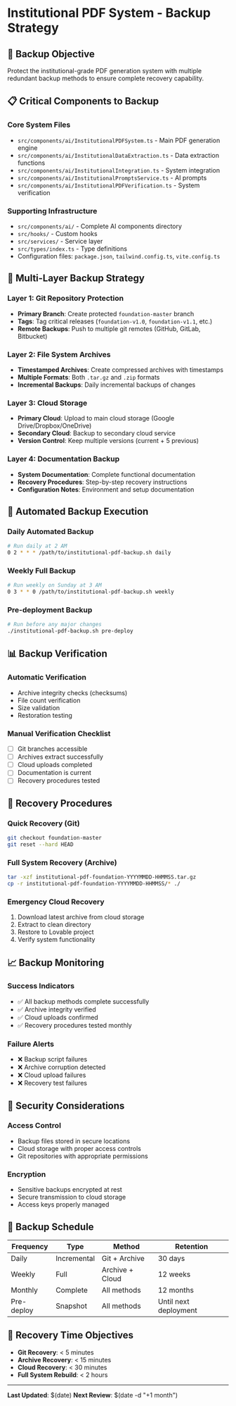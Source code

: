 # Institutional PDF System - Backup Strategy

## 🎯 Backup Objective
Protect the institutional-grade PDF generation system with multiple redundant backup methods to ensure complete recovery capability.

## 📋 Critical Components to Backup

### Core System Files
- `src/components/ai/InstitutionalPDFSystem.ts` - Main PDF generation engine
- `src/components/ai/InstitutionalDataExtraction.ts` - Data extraction functions  
- `src/components/ai/InstitutionalIntegration.ts` - System integration
- `src/components/ai/InstitutionalPromptsService.ts` - AI prompts
- `src/components/ai/InstitutionalPDFVerification.ts` - System verification

### Supporting Infrastructure
- `src/components/ai/` - Complete AI components directory
- `src/hooks/` - Custom hooks
- `src/services/` - Service layer
- `src/types/index.ts` - Type definitions
- Configuration files: `package.json`, `tailwind.config.ts`, `vite.config.ts`

## 🔄 Multi-Layer Backup Strategy

### Layer 1: Git Repository Protection
- **Primary Branch**: Create protected `foundation-master` branch
- **Tags**: Tag critical releases (`foundation-v1.0`, `foundation-v1.1`, etc.)
- **Remote Backups**: Push to multiple git remotes (GitHub, GitLab, Bitbucket)

### Layer 2: File System Archives
- **Timestamped Archives**: Create compressed archives with timestamps
- **Multiple Formats**: Both `.tar.gz` and `.zip` formats
- **Incremental Backups**: Daily incremental backups of changes

### Layer 3: Cloud Storage
- **Primary Cloud**: Upload to main cloud storage (Google Drive/Dropbox/OneDrive)
- **Secondary Cloud**: Backup to secondary cloud service
- **Version Control**: Keep multiple versions (current + 5 previous)

### Layer 4: Documentation Backup
- **System Documentation**: Complete functional documentation
- **Recovery Procedures**: Step-by-step recovery instructions
- **Configuration Notes**: Environment and setup documentation

## 🚀 Automated Backup Execution

### Daily Automated Backup
```bash
# Run daily at 2 AM
0 2 * * * /path/to/institutional-pdf-backup.sh daily
```

### Weekly Full Backup
```bash
# Run weekly on Sunday at 3 AM
0 3 * * 0 /path/to/institutional-pdf-backup.sh weekly
```

### Pre-deployment Backup
```bash
# Run before any major changes
./institutional-pdf-backup.sh pre-deploy
```

## 📊 Backup Verification

### Automatic Verification
- Archive integrity checks (checksums)
- File count verification
- Size validation
- Restoration testing

### Manual Verification Checklist
- [ ] Git branches accessible
- [ ] Archives extract successfully  
- [ ] Cloud uploads completed
- [ ] Documentation is current
- [ ] Recovery procedures tested

## 🔧 Recovery Procedures

### Quick Recovery (Git)
```bash
git checkout foundation-master
git reset --hard HEAD
```

### Full System Recovery (Archive)
```bash
tar -xzf institutional-pdf-foundation-YYYYMMDD-HHMMSS.tar.gz
cp -r institutional-pdf-foundation-YYYYMMDD-HHMMSS/* ./
```

### Emergency Cloud Recovery
1. Download latest archive from cloud storage
2. Extract to clean directory
3. Restore to Lovable project
4. Verify system functionality

## 📈 Backup Monitoring

### Success Indicators
- ✅ All backup methods complete successfully
- ✅ Archive integrity verified
- ✅ Cloud uploads confirmed
- ✅ Recovery procedures tested monthly

### Failure Alerts
- ❌ Backup script failures
- ❌ Archive corruption detected
- ❌ Cloud upload failures
- ❌ Recovery test failures

## 🔐 Security Considerations

### Access Control
- Backup files stored in secure locations
- Cloud storage with proper access controls
- Git repositories with appropriate permissions

### Encryption
- Sensitive backups encrypted at rest
- Secure transmission to cloud storage
- Access keys properly managed

## 📅 Backup Schedule

| Frequency | Type | Method | Retention |
|-----------|------|--------|-----------|
| Daily | Incremental | Git + Archive | 30 days |
| Weekly | Full | Archive + Cloud | 12 weeks |
| Monthly | Complete | All methods | 12 months |
| Pre-deploy | Snapshot | All methods | Until next deployment |

## 🎯 Recovery Time Objectives

- **Git Recovery**: < 5 minutes
- **Archive Recovery**: < 15 minutes  
- **Cloud Recovery**: < 30 minutes
- **Full System Rebuild**: < 2 hours

---

**Last Updated**: $(date)
**Next Review**: $(date -d "+1 month")